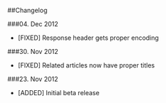 ##Changelog

###04. Dec 2012
* [FIXED] Response header gets proper encoding

###30. Nov 2012
* [FIXED] Related articles now have proper titles

###23. Nov 2012
* [ADDED] Initial beta release
